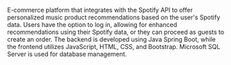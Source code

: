 E-commerce platform that integrates with the Spotify API to offer personalized music product recommendations based on the user's Spotify data. Users have the option to log in, allowing for enhanced recommendations using their Spotify data, or they can proceed as guests to create an order. The backend is developed using Java Spring Boot, while the frontend utilizes JavaScript, HTML, CSS, and Bootstrap. Microsoft SQL Server is used for database management.
